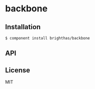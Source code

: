 
# backbone

  

## Installation

    $ component install brighthas/backbone

## API

   

## License

  MIT
